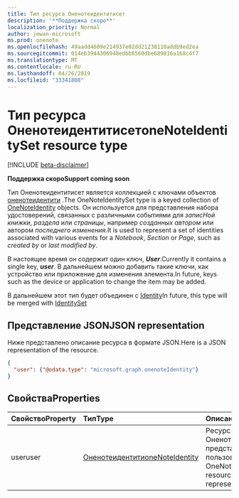 ```yaml
---
title: Тип ресурса Оненотеидентитисет
description: '**Поддержка скоро**'
localization_priority: Normal
author: jewan-microsoft
ms.prod: onenote
ms.openlocfilehash: 49aadd4609e214937e02dd21238110addb9ed2ea
ms.sourcegitcommit: 014eb3944306948edbb6560dbe689816a168c4f7
ms.translationtype: MT
ms.contentlocale: ru-RU
ms.lasthandoff: 04/26/2019
ms.locfileid: "33341808"
---
```

# <a name="onenoteidentityset-resource-type"></a><span data-ttu-id="fe82d-103">Тип ресурса Оненотеидентитисет</span><span class="sxs-lookup"><span data-stu-id="fe82d-103">oneNoteIdentitySet resource type</span></span>

[!INCLUDE [beta-disclaimer](../../includes/beta-disclaimer.md)]

<span data-ttu-id="fe82d-104">**Поддержка скоро**</span><span class="sxs-lookup"><span data-stu-id="fe82d-104">**Support coming soon**</span></span>

<span data-ttu-id="fe82d-105">Тип Оненотеидентитисет является коллекцией с ключами объектов [оненотеидентити](onenoteidentity.md) .</span><span class="sxs-lookup"><span data-stu-id="fe82d-105">The OneNoteIdentitySet type is a keyed collection of [OneNoteIdentity](onenoteidentity.md) objects.</span></span>
<span data-ttu-id="fe82d-106">Он используется для представления набора удостоверений, связанных с различными событиями для _записНой книжки_, _раздела_ или _страницы_, например _созданных автором_ или автором _последнего изменения_.</span><span class="sxs-lookup"><span data-stu-id="fe82d-106">It is used to represent a set of identities associated with various events for a _Notebook_, _Section_ or _Page_, such as _created by_ or _last modified by_.</span></span> 
 
<span data-ttu-id="fe82d-107">В настоящее время он содержит один ключ, _**User**_.</span><span class="sxs-lookup"><span data-stu-id="fe82d-107">Currently it contains a single key, _**user**_.</span></span>  <span data-ttu-id="fe82d-108">В дальнейшем можно добавить такие ключи, как устройство или приложение для изменения элемента.</span><span class="sxs-lookup"><span data-stu-id="fe82d-108">In future, keys such as the device or application to change the item may be added.</span></span>

<span data-ttu-id="fe82d-109">В дальнейшем этот тип будет объединен с [Identity](identityset.md)</span><span class="sxs-lookup"><span data-stu-id="fe82d-109">In future, this type will be merged with [IdentitySet](identityset.md)</span></span>

## <a name="json-representation"></a><span data-ttu-id="fe82d-110">Представление JSON</span><span class="sxs-lookup"><span data-stu-id="fe82d-110">JSON representation</span></span>

<span data-ttu-id="fe82d-111">Ниже представлено описание ресурса в формате JSON.</span><span class="sxs-lookup"><span data-stu-id="fe82d-111">Here is a JSON representation of the resource.</span></span>

<!-- {
  "blockType": "resource",
  "optionalProperties": [

  ],
  "@odata.type": "microsoft.graph.onenoteIdentityset"
}-->

```json
{
  "user": {"@odata.type": "microsoft.graph.onenoteIdentity"}
}

```
## <a name="properties"></a><span data-ttu-id="fe82d-112">Свойства</span><span class="sxs-lookup"><span data-stu-id="fe82d-112">Properties</span></span>
| <span data-ttu-id="fe82d-113">Свойство</span><span class="sxs-lookup"><span data-stu-id="fe82d-113">Property</span></span>     | <span data-ttu-id="fe82d-114">Тип</span><span class="sxs-lookup"><span data-stu-id="fe82d-114">Type</span></span>   |<span data-ttu-id="fe82d-115">Описание</span><span class="sxs-lookup"><span data-stu-id="fe82d-115">Description</span></span>|
|:---------------|:--------|:----------|
|<span data-ttu-id="fe82d-116">user</span><span class="sxs-lookup"><span data-stu-id="fe82d-116">user</span></span>|[<span data-ttu-id="fe82d-117">Оненотеидентити</span><span class="sxs-lookup"><span data-stu-id="fe82d-117">oneNoteIdentity</span></span>](onenoteidentity.md)|<span data-ttu-id="fe82d-118">Ресурс Оненотеидентити, представляющий пользователя.</span><span class="sxs-lookup"><span data-stu-id="fe82d-118">A OneNoteIdentity resource that represents a user.</span></span>|

<!-- uuid: 8fcb5dbc-d5aa-4681-8e31-b001d5168d79
2015-10-25 14:57:30 UTC -->
<!--
{
  "type": "#page.annotation",
  "description": "oneNoteIdentitySet resource",
  "keywords": "",
  "section": "documentation",
  "tocPath": "",
  "suppressions": []
}
-->
